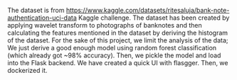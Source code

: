 The dataset is from https://www.kaggle.com/datasets/ritesaluja/bank-note-authentication-uci-data Kaggle challenge.
The dataset has been created by applying wavelet transform to photographs of banknotes and then calculating the features mentioned in the dataset by deriving the histogram of the dataset.
For the sake of this project, we limit the analysis of the data; We just derive a good enough model using random forest classification (which already got ~98% accuracy).
Then, we pickle the model and load into the Flask backend.
We have created a quick UI with flasgger.
Then, we dockerized it.
